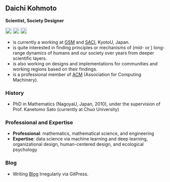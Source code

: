 ## Daichi Kohmoto

**Scientist, Society Designer**

<a href='https://www.linkedin.com/in/kohmotodaichi/'><img src="https://user-images.githubusercontent.com/83442679/116664547-99e44680-a9d3-11eb-9bff-ee19e4d61325.png" width="20"></a> <a href='https://twitter.com/dkohmoto'><img src="https://user-images.githubusercontent.com/83442679/116664994-2bec4f00-a9d4-11eb-93ee-104929336fb3.png" width="20"></a> <a href='https://www.facebook.com/kohmoto.daichi'><img src="https://user-images.githubusercontent.com/83442679/116664723-cef09900-a9d3-11eb-91e1-489f21124880.png" width="20"></a>

- is currently a working at [GSM](https://www.med.kyoto-u.ac.jp/en/) and [SACI](https://www.saci.kyoto-u.ac.jp/en/), KyotoU, Japan. 
- is quite interested in finding principles or mechanisms of (mid- or ) long-range dynamics of humans and our society over years from deeper scientific layers. 
- is also working on designs and implementations for communities and working regions based on their findings. 
- is a professional member of [ACM](https://www.acm.org) (Association for Computing Machinery).

### History

- PhD in Mathematics (NagoyaU, Japan, 2010), under the supervision of Prof. Kanetomo Sato (currently at Chuo University)

### Professional and Expertise

- **Professional**: mathematics, mathematical science, and engineering
- **Expertise**: data science via machine learning and deep learning, organizational design, human-centered design, and ecological psychology


### Blog

- Writing [Blog](https://gitpress.io/u/1528) Irregularly via GitPress.
